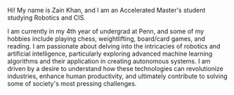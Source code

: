 Hi! My name is Zain Khan, and I am an Accelerated Master's student studying Robotics and CIS. 

I am currently in my 4th year of undergrad at Penn, and some of my hobbies include playing chess, weightlifting, board/card games, and reading. I am passionate about delving into the intricacies of robotics and artificial intelligence, particularly exploring advanced machine learning algorithms and their application in creating autonomous systems. I am driven by a desire to understand how these technologies can revolutionize industries, enhance human productivity, and ultimately contribute to solving some of society's most pressing challenges.


